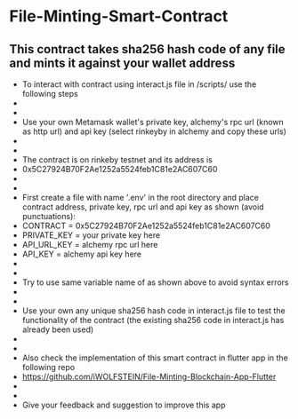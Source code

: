 # File-Minting-Smart-Contract

## This contract takes sha256 hash code of any file and mints it against your wallet address

- To interact with contract using interact.js file in /scripts/ use the following steps
- 
- 
- Use your own Metamask wallet's private key, alchemy's rpc url (known as http url) and api key (select rinkeyby in alchemy and copy these urls)
- 
- 
- The contract is on rinkeby testnet and its address is
- 0x5C27924B70F2Ae1252a5524feb1C81e2AC607C60
- 
- 
- First create a file with name '.env' in the root directory and place contract address, private key, rpc url and api key as shown (avoid punctuations):
- CONTRACT = 0x5C27924B70F2Ae1252a5524feb1C81e2AC607C60
- PRIVATE_KEY = your private key here
- API_URL_KEY = alchemy rpc url here
- API_KEY = alchemy api key here
-
- 
- Try to use same variable name of as shown above to avoid syntax errors
- 
- 
- Use your own any unique sha256 hash code in interact.js file to test the functionality of the contract (the existing sha256 code in interact.js has already been used)
-
-
- Also check the implementation of this smart contract in flutter app in the following repo
- https://github.com/iWOLFSTEIN/File-Minting-Blockchain-App-Flutter
- 
- 
- Give your feedback and suggestion to improve this app
